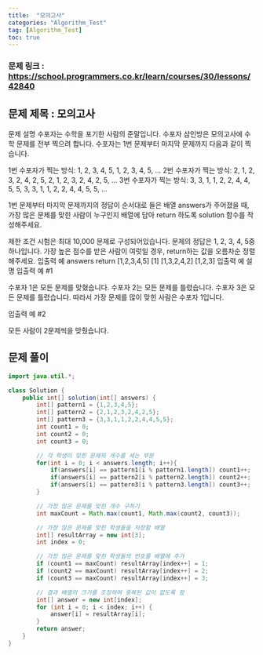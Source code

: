 ```yaml
---
title:  "모의고사"
categories: "Algorithm_Test"
tag: [Algorithm_Test]
toc: true
---
```


### 문제 링크 : https://school.programmers.co.kr/learn/courses/30/lessons/42840

## 문제 제목 : 모의고사

문제 설명
수포자는 수학을 포기한 사람의 준말입니다. 수포자 삼인방은 모의고사에 수학 문제를 전부 찍으려 합니다. 수포자는 1번 문제부터 마지막 문제까지 다음과 같이 찍습니다.

1번 수포자가 찍는 방식: 1, 2, 3, 4, 5, 1, 2, 3, 4, 5, ...
2번 수포자가 찍는 방식: 2, 1, 2, 3, 2, 4, 2, 5, 2, 1, 2, 3, 2, 4, 2, 5, ...
3번 수포자가 찍는 방식: 3, 3, 1, 1, 2, 2, 4, 4, 5, 5, 3, 3, 1, 1, 2, 2, 4, 4, 5, 5, ...

1번 문제부터 마지막 문제까지의 정답이 순서대로 들은 배열 answers가 주어졌을 때, 가장 많은 문제를 맞힌 사람이 누구인지 배열에 담아 return 하도록 solution 함수를 작성해주세요.

제한 조건
시험은 최대 10,000 문제로 구성되어있습니다.
문제의 정답은 1, 2, 3, 4, 5중 하나입니다.
가장 높은 점수를 받은 사람이 여럿일 경우, return하는 값을 오름차순 정렬해주세요.
입출력 예
answers	return
[1,2,3,4,5]	[1]
[1,3,2,4,2]	[1,2,3]
입출력 예 설명
입출력 예 #1

수포자 1은 모든 문제를 맞혔습니다.
수포자 2는 모든 문제를 틀렸습니다.
수포자 3은 모든 문제를 틀렸습니다.
따라서 가장 문제를 많이 맞힌 사람은 수포자 1입니다.

입출력 예 #2

모든 사람이 2문제씩을 맞췄습니다.

## 문제 풀이
```java
import java.util.*;

class Solution {
    public int[] solution(int[] answers) {
        int[] pattern1 = {1,2,3,4,5};
        int[] pattern2 = {2,1,2,3,2,4,2,5};
        int[] pattern3 = {3,3,1,1,2,2,4,4,5,5};
        int count1 = 0;
        int count2 = 0;
        int count3 = 0;

        // 각 학생이 맞힌 문제의 개수를 세는 부분
        for(int i = 0; i < answers.length; i++){
            if(answers[i] == pattern1[i % pattern1.length]) count1++;
            if(answers[i] == pattern2[i % pattern2.length]) count2++;
            if(answers[i] == pattern3[i % pattern3.length]) count3++;
        }

        // 가장 많은 문제를 맞힌 개수 구하기
        int maxCount = Math.max(count1, Math.max(count2, count3));

        // 가장 많은 문제를 맞힌 학생들을 저장할 배열
        int[] resultArray = new int[3];
        int index = 0;

        // 가장 많은 문제를 맞힌 학생들의 번호를 배열에 추가
        if (count1 == maxCount) resultArray[index++] = 1;
        if (count2 == maxCount) resultArray[index++] = 2;
        if (count3 == maxCount) resultArray[index++] = 3;

        // 결과 배열의 크기를 조정하여 중복된 값이 없도록 함
        int[] answer = new int[index];
        for (int i = 0; i < index; i++) {
            answer[i] = resultArray[i];
        }
        return answer;
    }
}

```